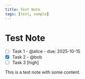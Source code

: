 ```yaml
---
title: Test Note
tags: [test, sample]
---
```


# Test Note

- [ ] Task 1 - @alice - due: 2025-10-15
- [x] Task 2 - @bob
- [ ] Task 3 [high]

This is a test note with some content.
